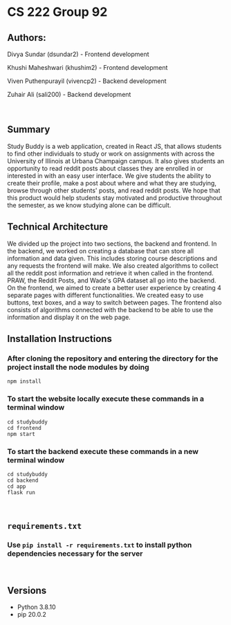 
# CS 222 Group 92

## Authors:
Divya Sundar (dsundar2) - Frontend development

Khushi Maheshwari (khushim2) - Frontend development

Viven Puthenpurayil (vivencp2) - Backend development

Zuhair Ali (sali200) - Backend development

&nbsp;

## **Summary**
Study Buddy is a web application, created in React JS, that allows students to find other individuals to study or work on assignments with across the University of Illinois at Urbana Champaign campus. It also gives students an opportunity to read reddit posts about classes they are enrolled in or interested in with an easy user interface. We give students the ability to create their profile, make a post about where and what they are studying, browse through other students' posts, and read reddit posts. We hope that this product would help students stay motivated and productive throughout the semester, as we know studying alone can be difficult. 
&nbsp;

## **Technical Architecture**
We divided up the project into two sections, the backend and frontend. In the backend, we worked on creating a database that can store all information and data given. This includes storing course descriptions and any requests the frontend will make. We also created algorithms to collect all the reddit post information and retrieve it when called in the frontend. PRAW, the Reddit Posts, and Wade's GPA dataset all go into the backend. On the frontend, we aimed to create a better user experience by creating 4 separate pages with different functionalities. We created easy to use buttons, text boxes, and a way to switch between pages. The frontend also consists of algorithms connected with the backend to be able to use the information and display it on the web page. 
&nbsp;

## **Installation Instructions**

### After cloning the repository and entering the directory for the project install the node modules by doing

``` 
npm install 
```

### To start the website locally execute these commands in a terminal window

``` 
cd studybuddy
cd frontend
npm start
```

### To start the backend execute these commands in a new terminal window
```
cd studybuddy
cd backend
cd app
flask run
```

&nbsp;

## `requirements.txt`
### Use `pip install -r requirements.txt` to install python dependencies necessary for the server

&nbsp;

## **Versions**
*   Python 3.8.10
*   pip 20.0.2
